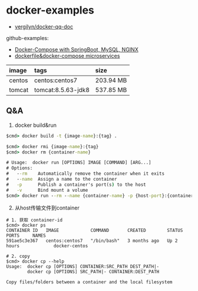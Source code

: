# docker-examples

- [vergilyn/docker-qq-doc](https://docs.qq.com/doc/DUkx4T0tqR216dEph)

github-examples:
- [Docker-Compose with SpringBoot, MySQL, NGINX](https://github.com/hellokoding/dockercompose-springboot-mysql-nginx)
- [dockerfile&docker-compose microservices](https://github.com/ewolff/microservice)


| image  | tags               | size      |
|:-------|:-------------------|:----------|
| centos | centos:centos7     | 203.94 MB |
| tomcat | tomcat:8.5.63-jdk8 | 537.85 MB |

## Q&A
1. docker build&run
```cmd
$cmd> docker build -t {image-name}:{tag} .

$cmd> docker rmi {image-name}:{tag}
$cmd> docker rm {container-name}

# Usage:  docker run [OPTIONS] IMAGE [COMMAND] [ARG...]
# Options:
#   --rm    Automatically remove the container when it exits
#   --name  Assign a name to the container
#   -p      Publish a container's port(s) to the host
#   -v      Bind mount a volume
$cmd> docker run --rm --name {container-name} -p {host-port}:{container-post} IMAGE [COMMAND] [ARG...]
```

2. 从host传输文件到container
```
# 1. 获取 container-id
$cmd> docker ps
CONTAINER ID   IMAGE            COMMAND       CREATED        STATUS       PORTS     NAMES
591ae5c3e367   centos:centos7   "/bin/bash"   3 months ago   Up 2 hours             docker-centos

# 2. copy
$cmd> docker cp --help
Usage:  docker cp [OPTIONS] CONTAINER:SRC_PATH DEST_PATH|-
        docker cp [OPTIONS] SRC_PATH|- CONTAINER:DEST_PATH

Copy files/folders between a container and the local filesystem
```
